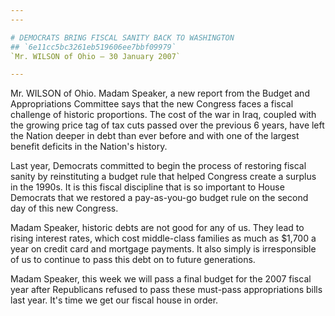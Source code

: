 ```yaml
---
---

# DEMOCRATS BRING FISCAL SANITY BACK TO WASHINGTON
## `6e11cc5bc3261eb519606ee7bbf09979`
`Mr. WILSON of Ohio — 30 January 2007`

---
```



Mr. WILSON of Ohio. Madam Speaker, a new report from the Budget and 
Appropriations Committee says that the new Congress faces a fiscal 
challenge of historic proportions. The cost of the war in Iraq, coupled 
with the growing price tag of tax cuts passed over the previous 6 
years, have left the Nation deeper in debt than ever before and with 
one of the largest benefit deficits in the Nation's history.

Last year, Democrats committed to begin the process of restoring 
fiscal sanity by reinstituting a budget rule that helped Congress 
create a surplus in the 1990s. It is this fiscal discipline that is so 
important to House Democrats that we restored a pay-as-you-go budget 
rule on the second day of this new Congress.

Madam Speaker, historic debts are not good for any of us. They lead 
to rising interest rates, which cost middle-class families as much as 
$1,700 a year on credit card and mortgage payments. It also simply is 
irresponsible of us to continue to pass this debt on to future 
generations.

Madam Speaker, this week we will pass a final budget for the 2007 
fiscal year after Republicans refused to pass these must-pass 
appropriations bills last year. It's time we get our fiscal house in 
order.
